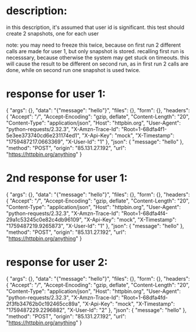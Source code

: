 # description:

in this description, it's assumed that user id is significant. 
this test should create 2 snapshots, one for each user

note: you may need to freeze this twice, because on first run 2 different calls
are made for user 1, but only snapshot is stored. recalling first run is necesssary,
because otherwise the system may get stuck on timeouts. this will cause the result to
be different on second run, as in first run 2 calls are done, while on second run
one snapshot is used twice.

# response for user 1:

{
    "args": {},
    "data": "{\"message\": \"hello\"}",
    "files": {},
    "form": {},
    "headers": {
        "Accept": "*/*",
        "Accept-Encoding": "gzip, deflate",
        "Content-Length": "20",
        "Content-Type": "application/json",
        "Host": "httpbin.org",
        "User-Agent": "python-requests/2.32.3",
        "X-Amzn-Trace-Id": "Root=1-68dfa4f1-5e3ee373740cd6e231174ed1",
        "X-Api-Key": "mock",
        "X-Timestamp": "1759487217.0663369",
        "X-User-Id": "1"
    },
    "json": {
        "message": "hello"
    },
    "method": "POST",
    "origin": "85.131.27.192",
    "url": "https://httpbin.org/anything"
}

# 2nd response for user 1:

{
    "args": {},
    "data": "{\"message\": \"hello\"}",
    "files": {},
    "form": {},
    "headers": {
        "Accept": "*/*",
        "Accept-Encoding": "gzip, deflate",
        "Content-Length": "20",
        "Content-Type": "application/json",
        "Host": "httpbin.org",
        "User-Agent": "python-requests/2.32.3",
        "X-Amzn-Trace-Id": "Root=1-68dfa4f4-29a1c53245c0e82c4db96109",
        "X-Api-Key": "mock",
        "X-Timestamp": "1759487219.9265873",
        "X-User-Id": "1"
    },
    "json": {
        "message": "hello"
    },
    "method": "POST",
    "origin": "85.131.27.192",
    "url": "https://httpbin.org/anything"
}

# response for user 2:

{
    "args": {},
    "data": "{\"message\": \"hello\"}",
    "files": {},
    "form": {},
    "headers": {
        "Accept": "*/*",
        "Accept-Encoding": "gzip, deflate",
        "Content-Length": "20",
        "Content-Type": "application/json",
        "Host": "httpbin.org",
        "User-Agent": "python-requests/2.32.3",
        "X-Amzn-Trace-Id": "Root=1-68dfa4fd-2f3fb34762b0c192465cc89a",
        "X-Api-Key": "mock",
        "X-Timestamp": "1759487229.2296882",
        "X-User-Id": "2"
    },
    "json": {
        "message": "hello"
    },
    "method": "POST",
    "origin": "85.131.27.192",
    "url": "https://httpbin.org/anything"
}
